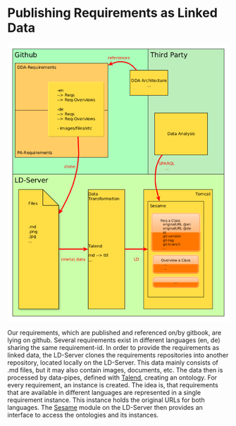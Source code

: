 # Publishing Requirements as Linked Data

![](LD-Requirements-Servers.png)

Our requirements, which are published and referenced on/by gitbook, are lying on github. 
Several requirements exist in different languages (en, de) sharing the same requirement-id. In order to provide the requirements as linked data, the LD-Server clones the requirements repositories into another repository, located locally on the LD-Server. This data mainly consists of .md files, but it may also contain images, documents, etc.
The data then is processed by data-pipes, defined with [Talend](http://www.talend.com/products/talend-open-studio), creating an ontology. 
For every requirement, an instance is created. The idea is, that requirements that are available in different languages are represented in a single requirement instance. This instance holds the original URLs for both languages. 
The [Sesame](http://rdf4j.org/) module on the LD-Server then provides an interface to access the ontologies and its instances.